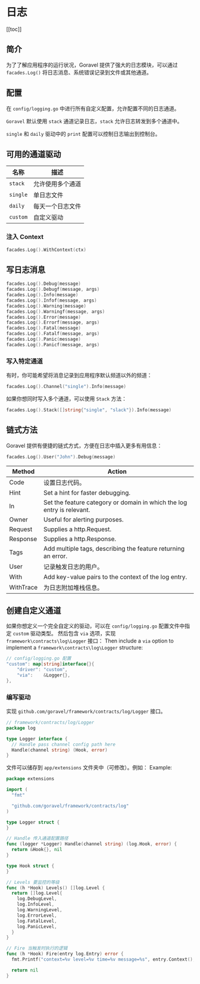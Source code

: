 # 日志

[[toc]]

## 简介

为了了解应用程序的运行状况，Goravel 提供了强大的日志模块，可以通过 `facades.Log()` 将日志消息、系统错误记录到文件或其他通道。

## 配置

在 `config/logging.go` 中进行所有自定义配置，允许配置不同的日志通道。

`Goravel` 默认使用 `stack` 通道记录日志，`stack` 允许日志转发到多个通道中。

`single` 和 `daily` 驱动中的 `print` 配置可以控制日志输出到控制台。

## 可用的通道驱动

| 名称       | 描述       |
| -------- | -------- |
| `stack`  | 允许使用多个通道 |
| `single` | 单日志文件    |
| `daily`  | 每天一个日志文件 |
| `custom` | 自定义驱动    |

### 注入 Context

```go
facades.Log().WithContext(ctx)
```

## 写日志消息

```go
facades.Log().Debug(message)
facades.Log().Debugf(message, args)
facades.Log().Info(message)
facades.Log().Infof(message, args)
facades.Log().Warning(message)
facades.Log().Warningf(message, args)
facades.Log().Error(message)
facades.Log().Errorf(message, args)
facades.Log().Fatal(message)
facades.Log().Fatalf(message, args)
facades.Log().Panic(message)
facades.Log().Panicf(message, args)
```

### 写入特定通道

有时，你可能希望将消息记录到应用程序默认频道以外的频道：

```go
facades.Log().Channel("single").Info(message)
```

如果你想同时写入多个通道，可以使用 `Stack` 方法：

```go
facades.Log().Stack([]string{"single", "slack"}).Info(message)
```

## 链式方法

Goravel 提供有便捷的链式方式，方便在日志中插入更多有用信息：

```go
facades.Log().User("John").Debug(message)
```

| Method    | Action                                                                                 |
| --------- | -------------------------------------------------------------------------------------- |
| Code      | 设置日志代码。                                                                                |
| Hint      | Set a hint for faster debugging.                                       |
| In        | Set the feature category or domain in which the log entry is relevant. |
| Owner     | Useful for alerting purposes.                                          |
| Request   | Supplies a http.Request.                               |
| Response  | Supplies a http.Response.                              |
| Tags      | Add multiple tags, describing the feature returning an error.          |
| User      | 记录触发日志的用户。                                                                             |
| With      | Add key-value pairs to the context of the log entry.                   |
| WithTrace | 为日志附加堆栈信息。                                                                             |

## 创建自定义通道

如果你想定义一个完全自定义的驱动，可以在 `config/logging.go` 配置文件中指定 `custom` 驱动类型。
然后包含 `via` 选项，实现 `framework\contracts\log\Logger` 接口：
Then include a `via` option to implement a `framework\contracts\log\Logger` structure:

```go
// config/logging.go 配置
"custom": map[string]interface{}{
    "driver": "custom",
    "via":    &Logger{},
},
```

### 编写驱动

实现 `github.com/goravel/framework/contracts/log/Logger` 接口。

```go
// framework/contracts/log/Logger
package log

type Logger interface {
  // Handle pass channel config path here
  Handle(channel string) (Hook, error)
}
```

文件可以储存到 `app/extensions` 文件夹中（可修改）。例如： Example:

```go
package extensions

import (
  "fmt"

  "github.com/goravel/framework/contracts/log"
)

type Logger struct {
}

// Handle 传入通道配置路径
func (logger *Logger) Handle(channel string) (log.Hook, error) {
  return &Hook{}, nil
}

type Hook struct {
}

// Levels 要监控的等级
func (h *Hook) Levels() []log.Level {
  return []log.Level{
    log.DebugLevel,
    log.InfoLevel,
    log.WarningLevel,
    log.ErrorLevel,
    log.FatalLevel,
    log.PanicLevel,
  }
}

// Fire 当触发时执行的逻辑
func (h *Hook) Fire(entry log.Entry) error {
  fmt.Printf("context=%v level=%v time=%v message=%s", entry.Context(), entry.Level(), entry.Time(), entry.Message())

  return nil
}
```

